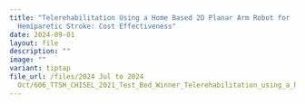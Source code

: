 ```yaml
---
title: "Telerehabilitation Using a Home Based 2D Planar Arm Robot for
  Hemiparetic Stroke: Cost Effectiveness"
date: 2024-09-01
layout: file
description: ""
image: ""
variant: tiptap
file_url: /files/2024 Jul to 2024
  Oct/606_TTSH_CHISEL_2021_Test_Bed_Winner_Telerehabilitation_using_a_home_based_2D_planar_arm_rehabilitation_robot_for_hemiparetic_stroke.pdf
---
```

